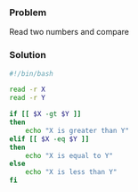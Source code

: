 ### Problem
Read two numbers and compare


### Solution
```sh
#!/bin/bash

read -r X
read -r Y

if [[ $X -gt $Y ]]
then
    echo "X is greater than Y"
elif [[ $X -eq $Y ]]
then
    echo "X is equal to Y"
else
    echo "X is less than Y"
fi
```
